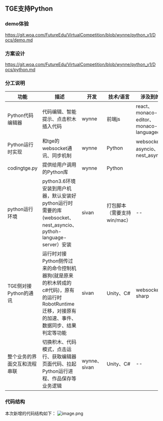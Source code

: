 ## TGE支持Python

### demo体验

https://git.woa.com/FutureEdu/VirtualCompetition/blob/wynne/python_v1/Docs/demo.md

### 方案设计

https://git.woa.com/FutureEdu/VirtualCompetition/blob/wynne/python_v1/Docs/python.md

### 分工说明

| 功能     |  描述 | 开发| 技术/语言     | 涉及到的库| 代码地址 |
| ----------- | -------- | ------- | --- | -- | -- |
| Python代码编辑器<img width=200/>     | 代码编辑、智能提示、点击积木插入代码       |wynne<img width=50/>| 前端js| react、monaco-editor、monaco-languageclient|[tge-python-editor](https://git.woa.com/wynnechen/tge-python-editor)
| Python运行时实现   | 和tge的websocket通讯、同步机制       | wynne| Python | websockets、asyncio、nest_asyncio|[tge_py](https://git.woa.com/wynnechen/tge_py/)
| codingtge.py | 提供给用户调用的Python库 |  wynne | Python | |[codingtge.py](https://git.woa.com/wynnechen/tge_py/blob/master/codingtge.py)
| python运行环境 | python3.6环境安装到用户机器，默认安装好python运行时需要的库(websocket、nest_asyncio、pythoh-language-server）安装 | sivan | 打包脚本（需要支持win/mac） | -- | -- |
| TGE侧对接Python的通讯 | 运行时对接Python侧传过来的命令控制机器狗(就是原来的积木转成的c#代码)，原有的运行时RobotRuntime迁移，对接原有的加速、事件、数据同步、结果判定等功能 | sivan | Unity、C# | websocket-sharp | [TGEWebAdapter](https://git.woa.com/FutureEdu/VirtualCompetition/tree/wynne/python_v1/Assets/Scripts/Runtime/v2) |
| 整个业务的界面交互和流程串联 | 切换积木、代码模式，点击运行、获取编辑器页面代码、拉起Python运行进程、作品保存等业务逻辑 | wynne、sivan | Unity、C# | -- | -- |



### 代码结构

本次新增的代码结构如下：
<img width="" src="/uploads/A0C3A0587C6E4A0EA9002D935FC4BDD3/image.png" alt="image.png" />


